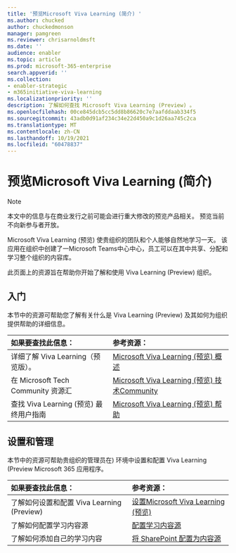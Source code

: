 ```yaml
---
title: '预览Microsoft Viva Learning (简介) '
ms.author: chucked
author: chuckedmonson
manager: pamgreen
ms.reviewer: chrisarnoldmsft
ms.date: ''
audience: enabler
ms.topic: article
ms.prod: microsoft-365-enterprise
search.appverid: ''
ms.collection:
- enabler-strategic
- m365initiative-viva-learning
ms.localizationpriority: ''
description: 了解如何查找 Microsoft Viva Learning (Preview) 。
ms.openlocfilehash: 00ce845dcb5cc5dd8b86620c7e7aafddaab334f5
ms.sourcegitcommit: 43adb0d91af234c34e22d450a9c1d26aa745c2ca
ms.translationtype: MT
ms.contentlocale: zh-CN
ms.lasthandoff: 10/19/2021
ms.locfileid: "60478837"
---
```

# <a name="introduction-to-microsoft-viva-learning-preview"></a>预览Microsoft Viva Learning (简介) 

> [!NOTE]
> 本文中的信息与在商业发行之前可能会进行重大修改的预览产品相关。 预览当前不向新参与者开放。

Microsoft Viva Learning (预览) 使贵组织的团队和个人能够自然地学习一天。 该应用在组织中创建了一Microsoft Teams中心中心，员工可以在其中共享、分配和学习整个组织的内容库。

此页面上的资源旨在帮助你开始了解和使用 Viva Learning (Preview) 组织。

## <a name="get-started"></a>入门

本节中的资源可帮助您了解有关什么是 Viva Learning (Preview) 及其如何为组织提供帮助的详细信息。

| 如果要查找此信息： | 参考资源： |
|:-----|:-----|
|详细了解 Viva Learning（预览版）。|[Microsoft Viva Learning (预览) 概述](overview-viva-learning.md)|
|在 Microsoft Tech Community 资源汇|[Microsoft Viva Learning (预览) 技术Community](https://resources.techcommunity.microsoft.com/viva-learning/)|
|查找 Viva Learning (预览) 最终用户指南|[Microsoft Viva Learning (预览) 帮助](https://support.microsoft.com/office/learning-preview-app-01bfed12-c327-41e0-a68f-7fa527dcc98a)|

## <a name="set-up-and-administration"></a>设置和管理

本节中的资源可帮助贵组织的管理员在) 环境中设置和配置 Viva Learning (Preview Microsoft 365 应用程序。

| 如果要查找此信息： | 参考资源： |
|:-----|:-----|
|了解如何设置和配置 Viva Learning (Preview) |[设置Microsoft Viva Learning (预览) ](set-up-teams-admin-center.md)|
|了解如何配置学习内容源|[配置学习内容源](content-sources-365-admin-center.md)|
|了解如何添加自己的学习内容|[将 SharePoint 配置为内容源](configure-sharepoint-content-source.md)|





